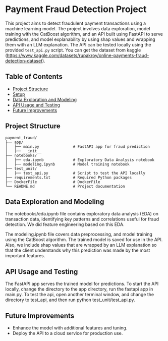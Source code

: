 # Payment Fraud Detection Project

This project aims to detect fraudulent payment transactions using a machine learning model. The project involves data exploration, model training with the CatBoost algorithm, and an API built using FastAPI to serve predictions, and model explanability by using shap values and wrapping them with an LLM explanation. The API can be tested locally using the provided `test_api.py` script. You can get the dataset from kaggle (https://www.kaggle.com/datasets/rupakroy/online-payments-fraud-detection-dataset).

## Table of Contents
- [Project Structure](#project-structure)
- [Setup](#setup)
- [Data Exploration and Modeling](#data-exploration-and-modeling)
- [API Usage and Testing](#api-usage-testing)
- [Future Improvements](#future-improvements)

## Project Structure
```plaintext
payment_fraud/
├── app/
│   ├── main.py               # FastAPI app for fraud prediction
│   ├── __init__              
├── notebooks/
│   ├── eda.ipynb             # Exploratory Data Analysis notebook
│   ├── modeling.ipynb        # Model training notebook
├── test_unit/
│   ├── test_api.py           # Script to test the API locally
├── requirements.txt          # Required Python packages
├── DockerFile                # DockerFile
└── README.md                 # Project documentation
```

## Data Exploration and Modeling
The notebooks/eda.ipynb file contains exploratory data analysis (EDA) on transaction data, identifying key patterns and correlations useful for fraud detection. We did feature engineering based on this EDA.

The modeling.ipynb file covers data preprocessing, and model training using the CatBoost algorithm. The trained model is saved for use in the API. Also, we include shap values that are wrapped by an LLM explanation so that the client understands why this prediction was made by the most important features.

## API Usage and Testing
The FastAPI app serves the trained model for predictions. To start the API locally, change the directory to the app directory, run the fastapi app in main.py. To test the api, open another terminal window, and change the directory to test_api, and then run python test_unit/test_api.py.


## Future Improvements
- Enhance the model with additional features and tuning.
- Deploy the API to a cloud service for production use.